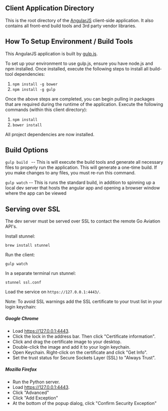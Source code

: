 ## Client Application Directory

This is the root directory of the [AngularJS](https://angularjs.org/) client-side application.  It also contains all front-end build tools and 3rd party vendor libraries.

## How To Setup Environment / Build Tools
This AngularJS application is built by [gulp.js](http://gulpjs.com/).

To set up your environment to use gulp.js, ensure you have node.js and npm installed.  Once installed, execute the following steps to install all build-tool dependencies:

1. ```npm install -g bower```
2. ```npm install -g gulp```

Once the above steps are completed, you can begin pulling in packages that are required during the runtime of the application.  Execute the following commands (within this client directory):

1. ```npm install```
2. ```bower install```

All project dependencies are now installed.

## Build Options

```gulp build ```  --
This is will execute the build tools and generate all necessary files to properly run the application.  This will generate a one-time build.  If you make changes to any files, you must re-run this command.

```gulp watch``` --
This is runs the standard build, in addition to spinning up a local dev server that hosts the angular app and opening a browser window where the app can be viewed


## Serving over SSL

The dev server must be served over SSL to contact the remote Go Aviation API's.

Install stunnel:

```
brew install stunnel
```

Run the client:

```
gulp watch
```

In a separate terminal run stunnel:

```
stunnel ssl.conf
```

Load the service on `https://127.0.0.1:4443/`.

Note: To avoid SSL warnings add the SSL certificate to your trust list in your
login keychain:

##### Google Chrome

* Load https://127.0.0.1:4443.
* Click the lock in the address bar. Then click "Certificate information".
* Click and drag the certificate image to your desktop.
* Double-click the image and add it to your login keychain.
* Open Keychain. Right-click on the certificate and click "Get Info".
* Set the trust status for Secure Sockets Layer (SSL) to "Always Trust".

##### Mozilla Firefox
* Run the Python server.
* Load https://127.0.0.1:4443.
* Click "Advanced"
* Click "Add Exception"
* At the bottom of the popup dialog, click "Confirm Security Exception"
